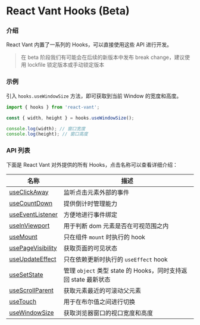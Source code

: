 # React Vant Hooks (Beta)

### 介绍

React Vant 内置了一系列的 Hooks，可以直接使用这些 API 进行开发。

> 在 beta 阶段我们有可能会在后续的新版本中发布 break change，建议使用 lockfile 锁定版本或手动锁定版本

### 示例

引入 `hooks.useWindowSize` 方法，即可获取到当前 Window 的宽度和高度。

```js
import { hooks } from 'react-vant';

const { width, height } = hooks.useWindowSize();

console.log(width); // 窗口宽度
console.log(height); // 窗口高度
```

### API 列表

下面是 React Vant 对外提供的所有 Hooks，点击名称可以查看详细介绍：

| 名称 | 描述 |
| --- | --- |
| [useClickAway](#/zh-CN/use-click-away) | 监听点击元素外部的事件 |
| [useCountDown](#/zh-CN/use-count-down) | 提供倒计时管理能力 |
| [useEventListener](#/zh-CN/use-event-listener) | 方便地进行事件绑定 |
| [useInViewport](#/zh-CN/use-in-viewport) | 用于判断 dom 元素是否在可视范围之内 |
| [useMount](#/zh-CN/use-mount) | 只在组件 `mount` 时执行的 hook |
| [usePageVisibility](#/zh-CN/use-page-visibility) | 获取页面的可见状态 |
| [useUpdateEffect](#/zh-CN/use-update-effect) | 只在依赖更新时执行的 `useEffect` hook |
| [useSetState](#/zh-CN/use-set-state) | 管理 `object` 类型 state 的 Hooks，同时支持返回 state 最新状态 |
| [useScrollParent](#/zh-CN/use-scroll-parent) | 获取元素最近的可滚动父元素 |
| [useTouch](#/zh-CN/use-touch) | 用于在布尔值之间进行切换 |
| [useWindowSize](#/zh-CN/use-window-size) | 获取浏览器窗口的视口宽度和高度 |
